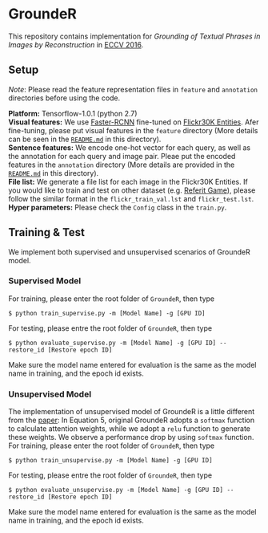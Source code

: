 # GroundeR
This repository contains implementation for *Grounding of Textual Phrases in Images by Reconstruction* in [ECCV 2016](https://arxiv.org/pdf/1511.03745.pdf).

## Setup

*Note*: Please read the feature representation files in ```feature``` and ```annotation``` directories before using the code.

**Platform:** Tensorflow-1.0.1 (python 2.7)<br/>
**Visual features:** We use [Faster-RCNN](https://github.com/endernewton/tf-faster-rcnn) fine-tuned on [Flickr30K Entities](http://web.engr.illinois.edu/~bplumme2/Flickr30kEntities/). Afer fine-tuning, please put visual features in the ```feature``` directory (More details can be seen in the [```README.md```](./feature/README.md) in this directory).<br/>
**Sentence features:** We encode one-hot vector for each query, as well as the annotation for each query and image pair. Pleae put the encoded features in the ```annotation``` directory (More details are provided in the [```README.md```](./annotation/README.md) in this directory).<br/>
**File list:** We generate a file list for each image in the Flickr30K Entities. If you would like to train and test on other dataset (e.g. [Referit Game](http://tamaraberg.com/referitgame/)), please follow the similar format in the ```flickr_train_val.lst``` and ```flickr_test.lst```.<br/>
**Hyper parameters:** Please check the ```Config``` class in the ```train.py```.

## Training & Test

We implement both supervised and unsupervised scenarios of GroundeR model.
### Supervised Model
For training, please enter the root folder of ```GroundeR```, then type
```
$ python train_supervise.py -m [Model Name] -g [GPU ID]
```

For testing, please entre the root folder of ```GroundeR```, then type
```
$ python evaluate_supervise.py -m [Model Name] -g [GPU ID] --restore_id [Restore epoch ID]
```
Make sure the model name entered for evaluation is the same as the model name in training, and the epoch id exists.

### Unsupervised Model
The implementation of unsupervised model of GroundeR is a little different from the [paper](https://arxiv.org/pdf/1511.03745.pdf): In Equation 5, original GroundeR adopts a ```softmax``` function to calculate attention weights, while we adopt a ```relu``` function to generate these weights. We observe a performance drop by using ```softmax``` function.<br/>
For training, please enter the root folder of ```GroundeR```, then type
```
$ python train_unsupervise.py -m [Model Name] -g [GPU ID]
```

For testing, please entre the root folder of ```GroundeR```, then type
```
$ python evaluate_unsupervise.py -m [Model Name] -g [GPU ID] --restore_id [Restore epoch ID]
```
Make sure the model name entered for evaluation is the same as the model name in training, and the epoch id exists.